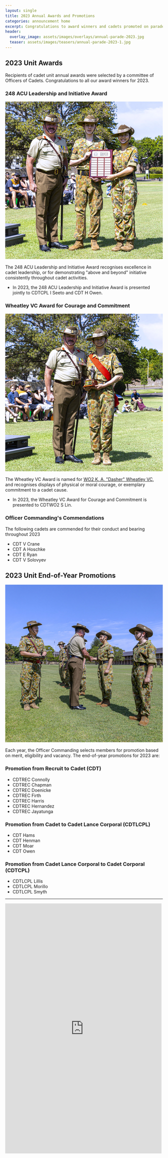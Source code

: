 ```yaml
---
layout: single
title: 2023 Annual Awards and Promotions
categories: announcement home
excerpt: Congratulations to award winners and cadets promoted on parade
header:
  overlay_image: assets/images/overlays/annual-parade-2023.jpg
  teaser: assets/images/teasers/annual-parade-2023-1.jpg
---
```


## 2023 Unit Awards

Recipients of cadet unit annual awards were selected by a committee of Officers of Cadets. Congratulations to all our award winners for 2023.

### 248 ACU Leadership and Initiative Award 

![248 ACU Leadership and Initiative Award 2023, Credit: D Smyth](/assets/images/2023-12-17-annual-parade-2023/annual_parade_2023_awards_promotions_1.jpg)

The 248 ACU Leadership and Initiative Award recognises excellence in cadet leadership, or for demonstrating "above and beyond" initiative consistently throughout cadet activities.

- In 2023, the 248 ACU Leadership and Initiative Award is presented jointly to CDTCPL I Seeto and CDT H Owen. 

### Wheatley VC Award for Courage and Commitment

![Wheatley VC Award for Courage and Commitment 2023, Credit: D Smyth](/assets/images/2023-12-17-annual-parade-2023/annual_parade_2023_awards_promotions_2.jpg)

The Wheatley VC Award is named for [WO2 K. A. "Dasher" Wheatley VC](https://www.awm.gov.au/collection/P11052884), and recognises displays of physical or moral courage, or exemplary commitment to a cadet cause. 

- In 2023, the Wheatley VC Award for Courage and Commitment is presented to CDTWO2 S Lin. 

### Officer Commanding's Commendations

The following cadets are commended for their conduct and bearing throughout 2023

- CDT V Crane
- CDT A Hoschke
- CDT E Ryan
- CDT V Solovyev

## 2023 Unit End-of-Year Promotions

![Cadet Recruits receive their ANF Australian National Flag patch, Credit: D Smyth](/assets/images/2023-12-17-annual-parade-2023/annual_parade_2023_awards_promotions_8.jpg)

Each year, the Officer Commanding selects members for promotion based on merit, eligibility and vacancy. The end-of-year promotions for 2023 are: 

### Promotion from Recruit to Cadet (CDT)

- CDTREC Connolly
- CDTREC Chapman
- CDTREC Doenicke
- CDTREC Firth
- CDTREC Harris
- CDTREC Hernandez
- CDTREC Jayatunga

### Promotion from Cadet to Cadet Lance Corporal (CDTLCPL)

- CDT Hams
- CDT Henman
- CDT Moar
- CDT Owen

### Promotion from Cadet Lance Corporal to Cadet Corporal (CDTCPL)

- CDTLCPL Lillis
- CDTLCPL Morillo 
- CDTLCPL Smyth

---

<iframe src="https://www.facebook.com/plugins/post.php?href=https%3A%2F%2Fwww.facebook.com%2F248acu%2Fposts%2F338882235564149&show_text=true&width=500" width="500" height="800" style="border:none;overflow:hidden" scrolling="no" frameborder="0" allowfullscreen="true" allow="autoplay; clipboard-write; encrypted-media; picture-in-picture; web-share"></iframe>
